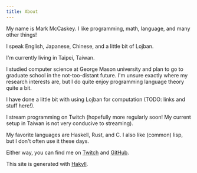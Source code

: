 ```yaml
---
title: About
---
```


My name is Mark McCaskey.  I like programming, math, language, and
many other things!

I speak English, Japanese, Chinese, and a little bit of Lojban.

I'm currently living in Taipei, Taiwan.

I studied computer science at George Mason university and plan to go
to graduate school in the not-too-distant future.  I'm unsure exactly
where my research interests are, but I do quite enjoy programming
language theory quite a bit.

I have done a little bit with using Lojban for computation (TODO:
links and stuff here!).

I stream programming on Twitch (hopefully more regularly soon! My
current setup in Taiwan is not very conducive to streaming).

My favorite languages are Haskell, Rust, and C.  I also like (common)
lisp, but I don't often use it these days.

Either way, you can find me on [Twitch](https://twitch.tv/maoeurk) and
[GitHub](https://github.com/MarkMcCaskey).

This site is generated with [Hakyll](https://jaspervdj.be/hakyll/).
